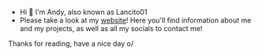- Hi 👋 I'm Andy, also known as Lancito01
- Please take a look at my [website](https://lancito01.github.io)! Here you'll find information about me and my projects, as well as all my socials to contact me!

Thanks for reading, have a nice day o/
